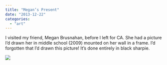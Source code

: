 ```yaml
---
title: "Megan’s Present"
date: "2013-12-22"
categories: 
  - "art"
---
```


I visited my friend, Megan Brusnahan, before I left for CA. She had a picture I’d drawn her in middle school (2009) mounted on her wall in a frame. I’d forgotten that I’d drawn this picture! It’s done entirely in black sharpie.

[![](/wp-content/uploads/2013/12/2013-12-21-14.08.32.png)](/wp-content/uploads/2013/12/2013-12-21-14.08.32.png)
